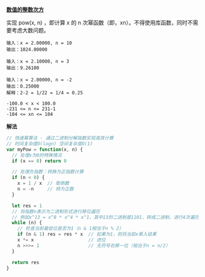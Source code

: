 **[数值的整数次方](https://leetcode-cn.com/problems/shu-zhi-de-zheng-shu-ci-fang-lcof/)**

实现 pow(x, n) ，即计算 x 的 n 次幂函数（即，xn）。不得使用库函数，同时不需要考虑大数问题。

```
输入：x = 2.00000, n = 10
输出：1024.00000

输入：x = 2.10000, n = 3
输出：9.26100

输入：x = 2.00000, n = -2
输出：0.25000
解释：2-2 = 1/22 = 1/4 = 0.25

-100.0 < x < 100.0
-231 <= n <= 231-1
-104 <= xn <= 104
```

**解法**
``` js
// 快速幂算法 - 通过二进制分解指数实现高效计算
// 时间复杂度O(logn) 空间复杂度O(1)
var myPow = function(x, n) {
  // 处理x为0的特殊情况
  if (x == 0) return 0

  // 处理负指数：转换为正指数计算
  if (n < 0) {
    x = 1 / x  // 取倒数
    n = -n     // 转为正数
  }

  let res = 1
  // 将指数n表示为二进制形式进行移位遍历
  // 例如x^13 = x^8 * x^4 * x^1，其中13的二进制是1101，转成二进制，进行4次遍历
  while (n) {
    // 检查当前最低位是否为1（n & 1相当于n % 2）
    if (n & 1) res = res * x  // 如果为1，则将当前x乘入结果
    x *= x                    // 进位
    n >>>= 1                  // 无符号右移一位（相当于n = n/2）
  }

  return res
}
```